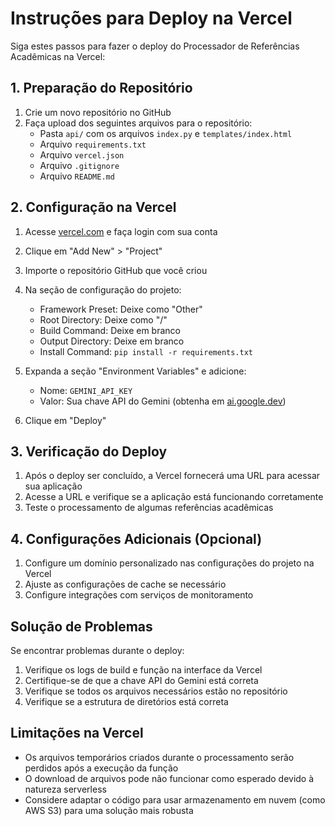 # Instruções para Deploy na Vercel

Siga estes passos para fazer o deploy do Processador de Referências Acadêmicas na Vercel:

## 1. Preparação do Repositório

1. Crie um novo repositório no GitHub
2. Faça upload dos seguintes arquivos para o repositório:
   - Pasta `api/` com os arquivos `index.py` e `templates/index.html`
   - Arquivo `requirements.txt`
   - Arquivo `vercel.json`
   - Arquivo `.gitignore`
   - Arquivo `README.md`

## 2. Configuração na Vercel

1. Acesse [vercel.com](https://vercel.com) e faça login com sua conta
2. Clique em "Add New" > "Project"
3. Importe o repositório GitHub que você criou
4. Na seção de configuração do projeto:
   - Framework Preset: Deixe como "Other"
   - Root Directory: Deixe como "/"
   - Build Command: Deixe em branco
   - Output Directory: Deixe em branco
   - Install Command: `pip install -r requirements.txt`

5. Expanda a seção "Environment Variables" e adicione:
   - Nome: `GEMINI_API_KEY`
   - Valor: Sua chave API do Gemini (obtenha em [ai.google.dev](https://ai.google.dev))

6. Clique em "Deploy"

## 3. Verificação do Deploy

1. Após o deploy ser concluído, a Vercel fornecerá uma URL para acessar sua aplicação
2. Acesse a URL e verifique se a aplicação está funcionando corretamente
3. Teste o processamento de algumas referências acadêmicas

## 4. Configurações Adicionais (Opcional)

1. Configure um domínio personalizado nas configurações do projeto na Vercel
2. Ajuste as configurações de cache se necessário
3. Configure integrações com serviços de monitoramento

## Solução de Problemas

Se encontrar problemas durante o deploy:

1. Verifique os logs de build e função na interface da Vercel
2. Certifique-se de que a chave API do Gemini está correta
3. Verifique se todos os arquivos necessários estão no repositório
4. Verifique se a estrutura de diretórios está correta

## Limitações na Vercel

- Os arquivos temporários criados durante o processamento serão perdidos após a execução da função
- O download de arquivos pode não funcionar como esperado devido à natureza serverless
- Considere adaptar o código para usar armazenamento em nuvem (como AWS S3) para uma solução mais robusta 